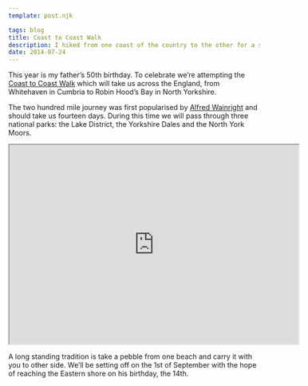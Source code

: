 ```yaml
---
template: post.njk

tags: blog
title: Coast to Coast Walk
description: I hiked from one coast of the country to the other for a special occasion.
date: 2014-07-24
---
```


This year is my father’s 50th birthday. To celebrate we’re attempting the
[Coast to Coast Walk][coast-to-coast] which will take us across the England,
from Whitehaven in Cumbria to Robin Hood’s Bay in North Yorkshire.

The two hundred mile journey was first popularised by
[Alfred Wainright][wainwright] and should take us fourteen days. During
this time we will pass through three national parks: the Lake District, the
Yorkshire Dales and the North York Moors.

<iframe src="https://mapsengine.google.com/map/u/0/embed?mid=ze5s-bGnXjeE.khXq1GXWBDDI" width="580" height="400"></iframe>

A long standing tradition is take a pebble from one beach and carry it with you
to other side. We’ll be setting off on the 1st of September with the hope of
reaching the Eastern shore on his birthday, the 14th.


[coast-to-coast]: http://en.wikipedia.org/wiki/Coast_to_Coast_Walk
[wainwright]: http://en.wikipedia.org/wiki/Alfred_Wainwright
